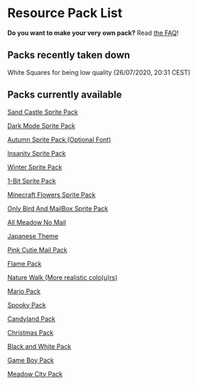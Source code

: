 # Resource Pack List

**Do you want to make your very own pack?** Read [the FAQ](../../FAQ)!

## Packs recently taken down
White Squares for being low quality (26/07/2020, 20:31 CEST)

## Packs currently available

<!--- ### [Packs containing fonts](fonts.md)
### [Packs containing letter backgrounds](letterbg.md)
### [Packs containing sprite sheets](spritesheets.md) --->

[Sand Castle Sprite Pack](../Sandcastle.md)

[Dark Mode Sprite Pack](../DarkMode.md)

[Autumn Sprite Pack (Optional Font)](../AutumnSpritePack.md)

[Insanity Sprite Pack](../InsanitySpritePack.md) 

[Winter Sprite Pack](../WinterSpritePack.md)

[1-Bit Sprite Pack](../1bitpack.md)

[Minecraft Flowers Sprite Pack](../MinecraftFlowers.md)

[Only Bird And MailBox Sprite Pack](../OnlyMailAndBirdSpritePack.md)

[All Meadow No Mail](../allmeadownomail.md)

[Japanese Theme](../JapanPack.md)

[Pink Cutie Mail Pack](../PinkCutie.md)

[Flame Pack](../FirePack.md)

[Nature Walk (More realistic colo(u)rs)](../NatureWalk.md)

[Mario Pack](../Mariopack.md)

[Spooky Pack](../Spookypack.md)

[Candyland Pack](../CandylandSpritePack.md)

[Christmas Pack](../ChristmasSpritePack.md)

[Black and White Pack](../BlackAndWhitePack.md)

[Game Boy Pack](../GameBoyPack.md)

[Meadow City Pack](../MeadowCity.md)
